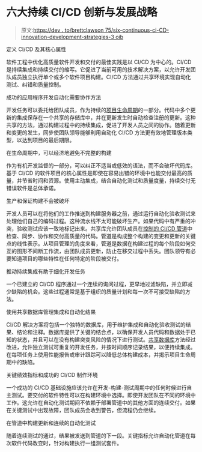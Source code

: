 # 六大持续 CI/CD 创新与发展战略

> 原文:[https://dev . to/brettclawson 75/six-continuous-ci-CD-innovation-development-strategies-3 oib](https://dev.to/brettclawson75/six-continuous-ci-cd-innovation-development-strategies-3oib)

定义 CI/CD 及其核心属性

软件工程中优化高质量软件开发和交付的最佳实践是以 CI/CD 为中心的。CI/CD 是持续集成和持续交付的缩写。它促进了当前可用的技术解决方案，以允许开发团队成员独立执行单个或多个软件项目构建。CI/CD 方法通过共享环境实现自动化测试、纠错和质量控制。

成功的应用程序开发自动化需要协作方法

开发任务可以委托给团队成员，作为持续的[项目生命周期](https://en.wikipedia.org/wiki/Systems_development_life_cycle)的一部分。代码中多个更新的集成保存在一个共享的存储库中，并在更新发生时自动检查注册的更新。这种共享的方法，通过构建过程中的持续集成，促进了开发人员之间的协作。随着更新和变更的发生，同步使团队领导能够利用自动化 CI/CD 方法更有效地管理版本类型，以达到项目的最后期限。

在生命周期中，可以经济地避免不完整的构建

作为有机开发监督的一部分，可以纠正不适当或低效的语法，而不会破坏代码库。基于 CI/CD 的软件项目的核心属性是即使在容易出错的环境中也能交付最高的质量，并节省时间和资源。使用主动集成，结合自动化测试和质量度量，持续交付无错误软件是总体承诺。

生产和保证构建不会被破坏

开发人员可以在将他们的工作推送到构建服务器之前，通过运行自动化验收测试来处理他们自己的编码过程。这种流水线不太可能破坏生产。如果代码中有严重的冲突，验收测试应该一致地标记出来。共享库允许团队成员在[控制的 CI/CD 管道](https://lightstep.com/cicd)中检查、同步、协作和交付高质量的代码。管道是构成整个构建的变更和更新的关键点的线性表示。从项目管理的角度来看，管道是数据在构建过程的每个阶段如何交互的图形不间断工作流，由团队成员更新，防止在移交过程中丢失。团队领导有必要知道项目的哪些特性在任何特定的阶段被交付。

推动持续集成有助于细化开发任务

一个已建立的 CI/CD 程序通过一个连续的询问过程，更早地过滤缺陷，并立即减少缺陷的机会。这些过程通常是基于组织的质量计划和每一次不可接受缺陷的方法。

使用共享数据库管理集成和自动化结果

CI/CD 解决方案将包括一个独特的数据库，用于维护集成和自动化验收测试的结果、结论和注释。数据库提供了关键的结合点，以确保开发人员代码和数据处于已知的状态，并且可以在没有构建突变风险的情况下进行测试。[共享数据库](https://www.ben-morris.com/a-shared-database-is-still-an-anti-pattern-no-matter-what-the-justification/)方法经过改进，允许独立测试可重复的开发任务，并按时间顺序记录结果，以便持续集成。在每项任务上使用性能报告或审计跟踪可以降低总体构建成本，并揭示项目生命周期中的缺陷。

关键绩效指标和成功的 CI/CD 制作环境

一个成功的 CI/CD 基础设施应该允许在开发-构建-测试周期中的任何时候进行自主测试。要交付的软件特性可以在构建环境中选择。即使开发团队在不同的环境中工作。这允许在自动化测试期间不依赖于部署管道中的其他方面的连续交付。如果在关键测试中出现故障，团队成员会收到警告，但流程仍会继续。

在管道中构建更新和连续的自动化测试

随着连续测试的通过，结果被发送到管道的下一段。关键指标允许自动化管道在每次软件代码改变时，针对构建执行一组测试套件。
